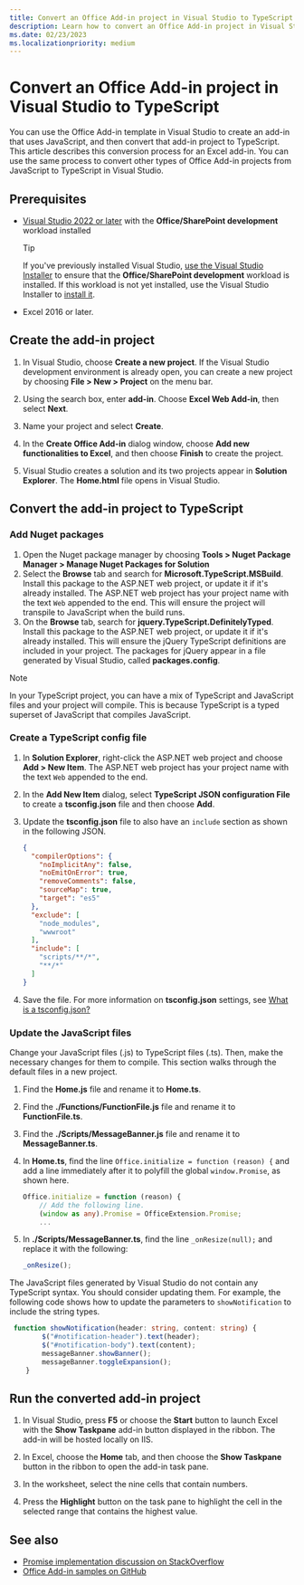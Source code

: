 ```yaml
---
title: Convert an Office Add-in project in Visual Studio to TypeScript
description: Learn how to convert an Office Add-in project in Visual Studio to use TypeScript.
ms.date: 02/23/2023
ms.localizationpriority: medium
---
```


# Convert an Office Add-in project in Visual Studio to TypeScript

You can use the Office Add-in template in Visual Studio to create an add-in that uses JavaScript, and then convert that add-in project to TypeScript. This article describes this conversion process for an Excel add-in. You can use the same process to convert other types of Office Add-in projects from JavaScript to TypeScript in Visual Studio.

## Prerequisites

- [Visual Studio 2022 or later](https://www.visualstudio.com/vs/) with the **Office/SharePoint development** workload installed

    > [!TIP]
    > If you've previously installed Visual Studio, [use the Visual Studio Installer](/visualstudio/install/modify-visual-studio) to ensure that the **Office/SharePoint development** workload is installed. If this workload is not yet installed, use the Visual Studio Installer to [install it](/visualstudio/install/modify-visual-studio#modify-workloads).

- Excel 2016 or later.

## Create the add-in project

1. In Visual Studio, choose **Create a new project**. If the Visual Studio development environment is already open, you can create a new project by choosing **File > New > Project** on the menu bar.

1. Using the search box, enter **add-in**. Choose **Excel Web Add-in**, then select **Next**.

1. Name your project and select **Create**.

1. In the **Create Office Add-in** dialog window, choose **Add new functionalities to Excel**, and then choose **Finish** to create the project.

1. Visual Studio creates a solution and its two projects appear in **Solution Explorer**. The **Home.html** file opens in Visual Studio.

## Convert the add-in project to TypeScript

### Add Nuget packages

1. Open the Nuget package manager by choosing **Tools > Nuget Package Manager > Manage Nuget Packages for Solution**
1. Select the **Browse** tab and search for **Microsoft.TypeScript.MSBuild**. Install this package to the ASP.NET web project, or update it if it's already installed. The ASP.NET web project has your project name with the text `Web` appended to the end. This will ensure the project will transpile to JavaScript when the build runs.
1. On the **Browse** tab, search for  **jquery.TypeScript.DefinitelyTyped**. Install this package to the ASP.NET web project, or update it if it's already installed. This will ensure the jQuery TypeScript definitions are included in your project. The packages for jQuery appear in a file generated by Visual Studio, called **packages.config**.

> [!NOTE]
> In your TypeScript project, you can have a mix of TypeScript and JavaScript files and your project will compile. This is because TypeScript is a typed superset of JavaScript that compiles JavaScript.

### Create a TypeScript config file

1. In **Solution Explorer**, right-click the ASP.NET web project and choose **Add > New Item**. The ASP.NET web project has your project name with the text `Web` appended to the end.
1. In the **Add New Item** dialog, select **TypeScript JSON configuration File** to create a **tsconfig.json** file and then choose **Add**.
1. Update the **tsconfig.json** file to also have an `include` section as shown in the following JSON.

    ```json
    {
      "compilerOptions": {
        "noImplicitAny": false,
        "noEmitOnError": true,
        "removeComments": false,
        "sourceMap": true,
        "target": "es5"
      },
      "exclude": [
        "node_modules",
        "wwwroot"
      ],
      "include": [
        "scripts/**/*",
        "**/*"
      ]
    }
    ```

1. Save the file. For more information on **tsconfig.json** settings, see [What is a tsconfig.json?](https://www.typescriptlang.org/docs/handbook/tsconfig-json.html)

### Update the JavaScript files

Change your JavaScript files (.js) to TypeScript files (.ts). Then, make the necessary changes for them to compile. This section walks through the default files in a new project.

1. Find the **Home.js** file and rename it to **Home.ts**.

1. Find the **./Functions/FunctionFile.js** file and rename it to **FunctionFile.ts**.

1. Find the **./Scripts/MessageBanner.js** file and rename it to **MessageBanner.ts**.

1. In **Home.ts**, find the line `Office.initialize = function (reason) {` and add a line immediately after it to polyfill the global `window.Promise`, as shown here.

    ```TypeScript
    Office.initialize = function (reason) {
        // Add the following line.
        (window as any).Promise = OfficeExtension.Promise;
        ...
    ```

1. In **./Scripts/MessageBanner.ts**, find the line `_onResize(null);` and replace it with the following:

    ```TypeScript
    _onResize();
    ```

The JavaScript files generated by Visual Studio do not contain any TypeScript syntax. You should consider updating them. For example, the following code shows how to update the parameters to `showNotification` to include the string types.

```typescript
 function showNotification(header: string, content: string) {
        $("#notification-header").text(header);
        $("#notification-body").text(content);
        messageBanner.showBanner();
        messageBanner.toggleExpansion();
    }
```

## Run the converted add-in project

1. In Visual Studio, press **F5** or choose the **Start** button to launch Excel with the **Show Taskpane** add-in button displayed in the ribbon. The add-in will be hosted locally on IIS.

1. In Excel, choose the **Home** tab, and then choose the **Show Taskpane** button in the ribbon to open the add-in task pane.

1. In the worksheet, select the nine cells that contain numbers.

1. Press the **Highlight** button on the task pane to highlight the cell in the selected range that contains the highest value.

## See also

- [Promise implementation discussion on StackOverflow](https://stackoverflow.com/questions/44461312/office-addins-file-in-its-typescript-version-doesnt-work)
- [Office Add-in samples on GitHub](https://github.com/OfficeDev/Office-Add-in-samples)
